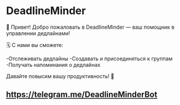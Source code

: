 # DeadlineMinder
👋 Привет! Добро пожаловать в DeadlineMinder — ваш помощник в управлении дедлайнами!

🗓 С нами вы сможете:

-Отслеживать дедлайны
-Создавать и присоединяться к группам
-Получать напоминания о дедлайнах

Давайте повысим вашу продуктивность! 🚀

## https://telegram.me/DeadlineMinderBot
